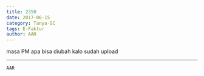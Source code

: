 ```yaml
---
title: 2350
date: 2017-06-15
category: Tanya-SC
tags: E-Faktur
author: AAR
---
```


masa PM apa bisa diubah kalo sudah upload

---



`AAR`
